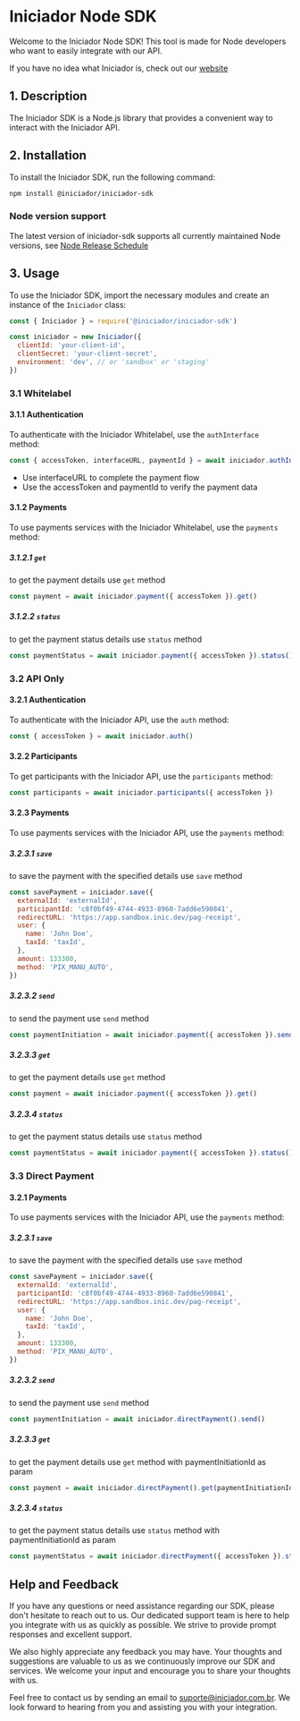 # Iniciador Node SDK

Welcome to the Iniciador Node SDK! This tool is made for Node
developers who want to easily integrate with our API.

If you have no idea what Iniciador is, check out our [website](https://www.iniciador.com.br/)

## 1. Description

The Iniciador SDK is a Node.js library that provides a convenient way to interact with the Iniciador API.

## 2. Installation

To install the Iniciador SDK, run the following command:

```bash
npm install @iniciador/iniciador-sdk
```

### Node version support

The latest version of iniciador-sdk supports all currently maintained Node versions, see [Node Release Schedule](https://github.com/nodejs/Release#release-schedule)

## 3. Usage

To use the Iniciador SDK, import the necessary modules and create an instance of the `Iniciador` class:

```javascript
const { Iniciador } = require('@iniciador/iniciador-sdk')

const iniciador = new Iniciador({
  clientId: 'your-client-id',
  clientSecret: 'your-client-secret',
  environment: 'dev', // or 'sandbox' or 'staging'
})
```

### 3.1 Whitelabel

#### 3.1.1 Authentication

To authenticate with the Iniciador Whitelabel, use the `authInterface` method:

```javascript
const { accessToken, interfaceURL, paymentId } = await iniciador.authInterface()
```

- Use interfaceURL to complete the payment flow
- Use the accessToken and paymentId to verify the payment data

#### 3.1.2 Payments

To use payments services with the Iniciador Whitelabel, use the `payments` method:

##### 3.1.2.1 `get`

to get the payment details use `get` method

```javascript
const payment = await iniciador.payment({ accessToken }).get()
```

##### 3.1.2.2 `status`

to get the payment status details use `status` method

```javascript
const paymentStatus = await iniciador.payment({ accessToken }).status()
```

### 3.2 API Only

#### 3.2.1 Authentication

To authenticate with the Iniciador API, use the `auth` method:

```javascript
const { accessToken } = await iniciador.auth()
```

#### 3.2.2 Participants

To get participants with the Iniciador API, use the `participants` method:

```javascript
const participants = await iniciador.participants({ accessToken })
```

#### 3.2.3 Payments

To use payments services with the Iniciador API, use the `payments` method:

##### 3.2.3.1 `save`

to save the payment with the specified details use `save` method

```javascript
const savePayment = iniciador.save({
  externalId: 'externalId',
  participantId: 'c8f0bf49-4744-4933-8960-7add6e590841',
  redirectURL: 'https://app.sandbox.inic.dev/pag-receipt',
  user: {
    name: 'John Doe',
    taxId: 'taxId',
  },
  amount: 133300,
  method: 'PIX_MANU_AUTO',
})
```

##### 3.2.3.2 `send`

to send the payment use `send` method

```javascript
const paymentInitiation = await iniciador.payment({ accessToken }).send()
```

##### 3.2.3.3 `get`

to get the payment details use `get` method

```javascript
const payment = await iniciador.payment({ accessToken }).get()
```

##### 3.2.3.4 `status`

to get the payment status details use `status` method

```javascript
const paymentStatus = await iniciador.payment({ accessToken }).status()
```

### 3.3 Direct Payment

#### 3.2.1 Payments

To use payments services with the Iniciador API, use the `payments` method:

##### 3.2.3.1 `save`

to save the payment with the specified details use `save` method

```javascript
const savePayment = iniciador.save({
  externalId: 'externalId',
  participantId: 'c8f0bf49-4744-4933-8960-7add6e590841',
  redirectURL: 'https://app.sandbox.inic.dev/pag-receipt',
  user: {
    name: 'John Doe',
    taxId: 'taxId',
  },
  amount: 133300,
  method: 'PIX_MANU_AUTO',
})
```

##### 3.2.3.2 `send`

to send the payment use `send` method

```javascript
const paymentInitiation = await iniciador.directPayment().send()
```

##### 3.2.3.3 `get`

to get the payment details use `get` method with paymentInitiationId as param

```javascript
const payment = await iniciador.directPayment().get(paymentInitiationId)
```

##### 3.2.3.4 `status`

to get the payment status details use `status` method with paymentInitiationId as param

```javascript
const paymentStatus = await iniciador.directPayment({ accessToken }).status(paymentInitiationId)
```

## Help and Feedback

If you have any questions or need assistance regarding our SDK, please don't hesitate to reach out to us. Our dedicated support team is here to help you integrate with us as quickly as possible. We strive to provide prompt responses and excellent support.

We also highly appreciate any feedback you may have. Your thoughts and suggestions are valuable to us as we continuously improve our SDK and services. We welcome your input and encourage you to share your thoughts with us.

Feel free to contact us by sending an email to suporte@iniciador.com.br. We look forward to hearing from you and assisting you with your integration.
